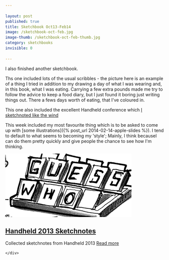 ```yaml
---

layout: post
published: true
title: Sketchbook Oct13-Feb14
image: /sketchbook-oct-feb.jpg
image-thumb: /sketchbook-oct-feb-thumb.jpg
category: sketchbooks
invisible: 0

---
```


I also finished another sketchbook.

Ths one included lots of the usual scribbles - the picture here is an example of a thing I tried in addition to my drawing a day of what I was wearing and, in this book, what I was eating. Carrying a few extra pounds made me try to follow the advice to keep a food diary, but I just found it boring just writing things out. There a fews days worth of eating, that I've coloured in.

This one also included the excellent Handheld conference which [I sketchnoted like the wind](/sketchnotes/handheld13/)

This week included my most favourite thing which is to be asked to come up with [some illustrations]({% post_url 2014-02-14-apple-slides %}). I tend to default to what seems to becoming my 'style'; Mainly, I think becauseI can do them pretty quickly and give people the chance to see how I'm thinking.

<section>
<div class="panel">
<a href="/sketchnotes/handheld13/"><img src="/images/handheld2013/syd-lawrence-handheld2013-thumb.gif" alt="" class="img-responsive"></a>

<h2 class="panel-title media-heading"><a href="/sketchnotes/handheld13/">Handheld 2013 Sketchnotes</a></h2>

<p>Collected sketchnotes from Handheld 2013
				<a href="/sketchnotes/handheld13/"> Read more</a></p>

	</div>
</section>

